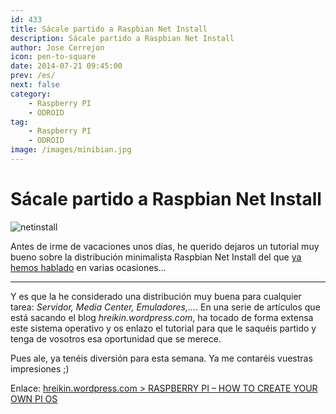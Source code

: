 ```yaml
---
id: 433
title: Sácale partido a Raspbian Net Install
description: Sácale partido a Raspbian Net Install
author: Jose Cerrejon
icon: pen-to-square
date: 2014-07-21 09:45:00
prev: /es/
next: false
category:
    - Raspberry PI
    - ODROID
tag:
    - Raspberry PI
    - ODROID
image: /images/minibian.jpg
---
```


# Sácale partido a Raspbian Net Install

![netinstall](/images/minibian.jpg)

Antes de irme de vacaciones unos días, he querido dejaros un tutorial muy bueno sobre la distribución minimalista Raspbian Net Install del que [ya hemos hablado](/post.php?id=422) en varias ocasiones...

---

Y es que la he considerado una distribución muy buena para cualquier tarea: _Servidor, Media Center, Emuladores,..._. En una serie de artículos que está sacando el blog _hreikin.wordpress.com_, ha tocado de forma extensa este sistema operativo y os enlazo el tutorial para que le saquéis partido y tenga de vosotros esa oportunidad que se merece.

Pues ale, ya tenéis diversión para esta semana. Ya me contaréis vuestras impresiones ;)

Enlace: [hreikin.wordpress.com > RASPBERRY PI – HOW TO CREATE YOUR OWN PI OS](https://hreikin.wordpress.com/2014/06/21/raspberry-pi-how-to-create-your-own-pi-os/)
